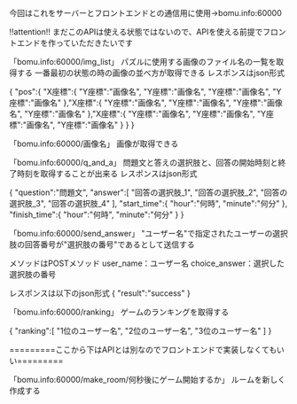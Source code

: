 今回はこれをサーバーとフロントエンドとの通信用に使用→bomu.info:60000


!!attention!!
まだこのAPIは使える状態ではないので、APIを使える前提でフロントエンドを作っていただきたいです


「bomu.info:60000/img_list」
パズルに使用する画像のファイル名の一覧を取得する
一番最初の状態の時の画像の並べ方が取得できる
レスポンスはjson形式

{
    "pos":{
        "X座標":{
            "Y座標":"画像名",
            "Y座標":"画像名",
            "Y座標":"画像名",
            "Y座標":"画像名"
        },"X座標":{
            "Y座標":"画像名",
            "Y座標":"画像名",
            "Y座標":"画像名",
            "Y座標":"画像名"
        },"X座標":{
            "Y座標":"画像名",
            "Y座標":"画像名",
            "Y座標":"画像名",
            "Y座標":"画像名"
        }
    }
}

「bomu.info:60000/画像名」
画像が取得できる

「bomu.info:60000/q_and_a」
問題文と答えの選択肢と、回答の開始時刻と終了時刻を取得することが出来る
レスポンスはjson形式

{
    "question":"問題文",
    "answer":[
        "回答の選択肢_1",
        "回答の選択肢_2",
        "回答の選択肢_3",
        "回答の選択肢_4"
    ],
    "start_time":{
        "hour":"何時",
        "minute":"何分"
    },
    "finish_time":{
        "hour":"何時",
        "minute":"何分"
    }
}



「bomu.info:60000/send_answer」
"ユーザー名"で指定されたユーザーの選択肢の回答番号が"選択肢の番号"であるとして送信する

メソッドはPOSTメソッド
user_name：ユーザー名
choice_answer：選択した選択肢の番号


レスポンスは以下のjson形式
{
    "result":"success"
}


「bomu.info:60000/ranking」
ゲームのランキングを取得する

{
    "ranking":[
            "1位のユーザー名",
            "2位のユーザー名",
            "3位のユーザー名"
        ]
}



=========ここから下はAPIとは別なのでフロントエンドで実装しなくてもいい=========

「bomu.info:60000/make_room/何秒後にゲーム開始するか」
ルームを新しく作成する

